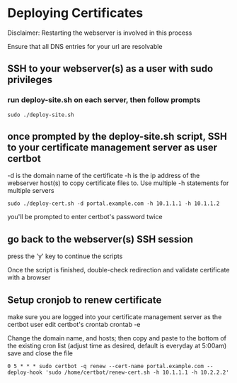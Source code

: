 # Deploying Certificates

Disclaimer: Restarting the webserver is involved in this process

Ensure that all DNS entries for your url are resolvable

## SSH to your webserver(s) as a user with sudo privileges

### run deploy-site.sh on each server, then follow prompts

    sudo ./deploy-site.sh

## once prompted by the deploy-site.sh script, SSH to your certificate management server as user certbot

-d is the domain name of the certificate
-h is the ip address of the webserver host(s) to copy certificate files to. Use multiple -h statements for multiple servers

    sudo ./deploy-cert.sh -d portal.example.com -h 10.1.1.1 -h 10.1.1.2

you'll be prompted to enter certbot's password twice

## go back to the webserver(s) SSH session

press the 'y' key to continue the scripts

Once the script is finished, double-check redirection and validate certificate with a browser

## Setup cronjob to renew certificate

make sure you are logged into your certificate management server as the certbot user
edit certbot's crontab
    crontab -e

Change the domain name, and hosts; then copy and paste to the bottom of the existing cron list (adjust time as desired, default is everyday at 5:00am)
save and close the file

    0 5 * * * sudo certbot -q renew --cert-name portal.example.com --deploy-hook 'sudo /home/certbot/renew-cert.sh -h 10.1.1.1 -h 10.2.2.2'
